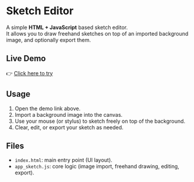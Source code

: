 # Sketch Editor

A simple **HTML + JavaScript** based sketch editor.  
It allows you to draw freehand sketches on top of an imported background image, and optionally export them.

## Live Demo
👉 [Click here to try](https://kaiyishen.github.io/Sketch_Track_Editor/)

## Usage
1. Open the demo link above.
2. Import a background image into the canvas.
3. Use your mouse (or stylus) to sketch freely on top of the background.
4. Clear, edit, or export your sketch as needed.

## Files
- `index.html`: main entry point (UI layout).
- `app_sketch.js`: core logic (image import, freehand drawing, editing, export).
